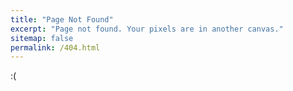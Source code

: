 ```yaml
---
title: "Page Not Found"
excerpt: "Page not found. Your pixels are in another canvas."
sitemap: false
permalink: /404.html
---
```


:(
